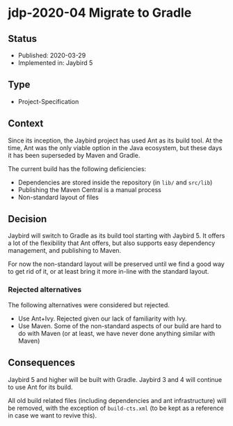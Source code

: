 # jdp-2020-04 Migrate to Gradle

## Status

- Published: 2020-03-29
- Implemented in: Jaybird 5

## Type

- Project-Specification

## Context

Since its inception, the Jaybird project has used Ant as its build tool. At the
time, Ant was the only viable option in the Java ecosystem, but these days it
has been superseded by Maven and Gradle.

The current build has the following deficiencies:

- Dependencies are stored inside the repository (in `lib/` and `src/lib`)
- Publishing the Maven Central is a manual process
- Non-standard layout of files

## Decision

Jaybird will switch to Gradle as its build tool starting with Jaybird 5. It
offers a lot of the flexibility that Ant offers, but also supports easy
dependency management, and publishing to Maven.

For now the non-standard layout will be preserved until we find a good way to
get rid of it, or at least bring it more in-line with the standard layout.

### Rejected alternatives

The following alternatives were considered but rejected.

- Use Ant+Ivy. Rejected given our lack of familiarity with Ivy.
- Use Maven. Some of the non-standard aspects of our build are hard to do with
Maven (or at least, we have never done anything similar with Maven)

## Consequences

Jaybird 5 and higher will be built with Gradle. Jaybird 3 and 4 will continue to
use Ant for its build.

All old build related files (including dependencies and ant infrastructure) will
be removed, with the exception of `build-cts.xml` (to be kept as a reference in
case we want to revive this). 
 